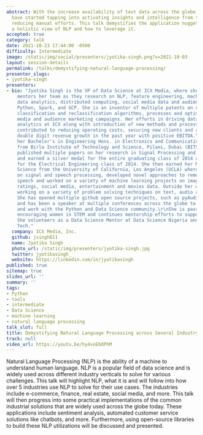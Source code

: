 ```yaml
---
abstract: With the increase availability of text data across the globe, many industries
  have started tapping into activating insights and intelligence from text,  thereby
  reducing manual efforts. This talk demystifies the application nuggets and provides
  a holistic view of NLP and how to leverage it.
accepted: true
category: talk
date: 2021-10-23 17:44:00 -0500
difficulty: Intermediate
image: /static/img/social/presenters/jyotika-singh.png?v=2021-10-03
layout: session-details
permalink: /talks/demystifying-natural-language-processing/
presenter_slugs:
- jyotika-singh
presenters:
- bio: "Jyotika Singh is the VP of Data Science at ICX Media, where she manages and
    mentors her team as they research on NLP, feature engineering, machine learning,
    data analytics, distributed computing, social media data and audiences data using
    Python, Spark, and GCP. She is an inventor of multiple patents on data science,
    classification and reclassification algorithms, processes and optimizations for
    media and audience marketing campaigns. Her efforts in driving data science and
    analytics at ICX along with introduction of new methods and processes have strongly
    contributed to reducing operating costs, securing new clients and achieving high
    double digit revenue growth in the past year with positive EBITDA.\r\nShe earned
    her Bachelor's in Engineering Hons. in Electronics and Communications Engineering
    from Birla Institute of Technology and Science, Pilani, Dubai (BITS) where she
    published multiple papers on her research in Signal Processing and Communications
    and earned a silver medal for the entire graduating class of 2014 and 1st rank
    for the Electrical Engineering class of 2014. She then earned her Master's in
    Science from the University of California, Los Angeles (UCLA) where she researched
    on signal and speech processing, developed novel approaches to remove noise from
    speech and worked on a variety of machine learning projects on image, text, user
    ratings, social media, entertainment and movies data. Outside her work, she enjoys
    working on a variety of problem solving techniques on text, audio and image data.
    She has opened multiple github open source projects, such as pyAudioProcessing,
    and has been a speaker at multiple conferences across the globe to share her findings
    and work with the Python and Data Science community.\r\nShe is passionate about
    encouraging women in STEM and continues mentorship efforts to support the topic.
    She volunteers as a Data Science Mentor at Data Science Nigeria and Women Impact
    Tech."
  company: ICX Media, Inc.
  github: jsingh811
  name: Jyotika Singh
  photo_url: /static/img/presenters/jyotika-singh.jpg
  twitter: jyotikasingh_
  website: https://linkedin.com/in/jyotikasingh
published: true
sitemap: true
slides_url: ''
summary: ''
tags:
- Python
- tools
- intermediate
- Data Science
- machine learning
- natural language processing
talk_slot: full
title: Demystifying Natural Language Processing across Several Industry Verticals
track: null
video_url: https://youtu.be/hy4voEbOPhM
---
```


Natural Language Processing (NLP) is the ability of a machine to understand human language. NLP is a popular field of data science and is widely used across different industry verticals to solve for various challenges. This talk will highlight NLP, what it is and will follow into how over 5 industries use NLP to solve for their use cases. The industries include e-commerce, finance, real estate, social media, and more. 
This talk will then progress into some practical implementations of the common industrial solutions that are widely used across the globe today. These applications include sentiment analysis, automated customer service solutions like chatbots, and more. Furthermore, using open-source libraries to build these NLP utilizations will be discussed and presented.
